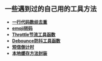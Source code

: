 ## 一些遇到过的自己用的工具方法

- **[一行代码数组去重](https://github.com/luojinan/utils/blob/master/ArrayDeduplication/set.md)**
- **[emoji转码](https://github.com/luojinan/utils/blob/master/emoji/readme.md)**
- **[Throttle节流工具函数](https://github.com/luojinan/utils/blob/master/Throttle/readme.md)**
- **[Debounce防抖工具函数](https://github.com/luojinan/utils/blob/master/Debounce/readme.md)**
- **[短信倒计时](https://github.com/luojinan/utils/blob/master/smsCountDown/smsCountDown.md)**
- **[本地缓存方法封装](https://github.com/luojinan/utils/blob/master/myStorage/readme.md)**